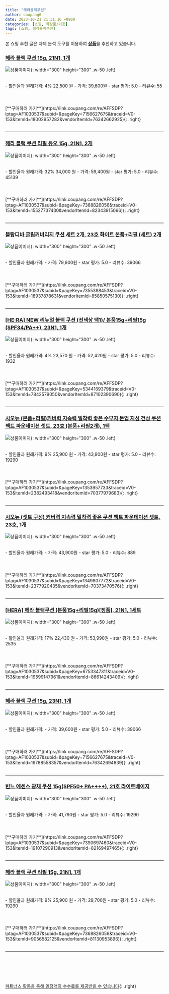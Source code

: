 ```yaml
---
title: "헤라블랙쿠션"
author: coupang6
date: 2023-10-21 21:31:16 +0800
categories: [쇼핑, 화장품/미용]
tags: [쇼핑, 헤라블랙쿠션]
---
```


본 쇼핑 추천 글은 자체 분석 도구를 이용하여 [**상품**](https://link.coupang.com/a/bao1ui)을 추천하고 있습니다.

### [헤라 블랙 쿠션 15g, 21N1, 1개](https://link.coupang.com/re/AFFSDP?lptag=AF1030537&subid=&pageKey=7156627675&traceid=V0-153&itemId=18002957282&vendorItemId=76342662925)

![상품이미지](https://thumbnail7.coupangcdn.com/thumbnails/remote/230x230ex/image/retail/images/974271696175301-764ed5c2-a117-4e32-82d9-3f6a9217df70.jpg){: width="300" height="300" .w-50 .left}


<br>
- 할인율과 원래가격: 4%  22,500   원
- 가격: 39,600원
- star 평가: 5.0
- 리뷰수: 55
<br>
<br>
<br>
<br>
[**구매하러 가기**](https://link.coupang.com/re/AFFSDP?lptag=AF1030537&subid=&pageKey=7156627675&traceid=V0-153&itemId=18002957282&vendorItemId=76342662925){: .right}
<br>
<br>

---

### [헤라 블랙 쿠션 리필 듀오 15g, 21N1, 2개](https://link.coupang.com/re/AFFSDP?lptag=AF1030537&subid=&pageKey=7368826056&traceid=V0-153&itemId=15527737430&vendorItemId=82343915066)

![상품이미지](https://thumbnail6.coupangcdn.com/thumbnails/remote/230x230ex/image/retail/images/9082221580167681-8b9bd08f-e2ee-444d-b3fe-84cf5b932930.jpg){: width="300" height="300" .w-50 .left}


<br>
- 할인율과 원래가격: 32%  34,000   원
- 가격: 59,400원
- star 평가: 5.0
- 리뷰수: 45139
<br>
<br>
<br>
<br>
[**구매하러 가기**](https://link.coupang.com/re/AFFSDP?lptag=AF1030537&subid=&pageKey=7368826056&traceid=V0-153&itemId=15527737430&vendorItemId=82343915066){: .right}
<br>
<br>

---

### [블랑디바 글림커버리지 쿠션 세트 2개, 23호 화이트 본품+리필  (세트) 2개](https://link.coupang.com/re/AFFSDP?lptag=AF1030537&subid=&pageKey=7355388453&traceid=V0-153&itemId=18937878631&vendorItemId=85850575130)

![상품이미지](https://thumbnail6.coupangcdn.com/thumbnails/remote/230x230ex/image/vendor_inventory/d850/311326257f1bb80a0b480e28acd53b87e79fb9bc3efb38e751960cb8db92.jpg){: width="300" height="300" .w-50 .left}


<br>
- 할인율과 원래가격: 
- 가격: 79,900원
- star 평가: 5.0
- 리뷰수: 39066
<br>
<br>
<br>
<br>
[**구매하러 가기**](https://link.coupang.com/re/AFFSDP?lptag=AF1030537&subid=&pageKey=7355388453&traceid=V0-153&itemId=18937878631&vendorItemId=85850575130){: .right}
<br>
<br>

---

### [[HE:RA] NEW 리뉴얼 블랙 쿠션 (전색상 택1)/ 본품15g+리필15g (SPF34/PA++), 23N1, 1개](https://link.coupang.com/re/AFFSDP?lptag=AF1030537&subid=&pageKey=5344169379&traceid=V0-153&itemId=7842579050&vendorItemId=87102390690)

![상품이미지](https://thumbnail10.coupangcdn.com/thumbnails/remote/230x230ex/image/vendor_inventory/1725/d2d95b13c4cc290f9391fcd34b4ee0e6bd7aa03bc8b8e476eb3192ec6320.jpg){: width="300" height="300" .w-50 .left}


<br>
- 할인율과 원래가격: 4%  23,570   원
- 가격: 52,420원
- star 평가: 5.0
- 리뷰수: 1932
<br>
<br>
<br>
<br>
[**구매하러 가기**](https://link.coupang.com/re/AFFSDP?lptag=AF1030537&subid=&pageKey=5344169379&traceid=V0-153&itemId=7842579050&vendorItemId=87102390690){: .right}
<br>
<br>

---

### [시오뉴 (본품+리필)커버력 지속력 밀착력 좋은 수부지 톤업 지성 건성 쿠션 팩트 파운데이션 셋트, 23호 (본품+리필2개), 1팩](https://link.coupang.com/re/AFFSDP?lptag=AF1030537&subid=&pageKey=1353957733&traceid=V0-153&itemId=2382493418&vendorItemId=70377979683)

![상품이미지](https://thumbnail10.coupangcdn.com/thumbnails/remote/230x230ex/image/vendor_inventory/fdfc/8610b5beef707f19b2a3916a6cce5087c563a7d7ce88e7d1e05d318b62c7.jpg){: width="300" height="300" .w-50 .left}


<br>
- 할인율과 원래가격: 9%  25,900   원
- 가격: 43,900원
- star 평가: 5.0
- 리뷰수: 19290
<br>
<br>
<br>
<br>
[**구매하러 가기**](https://link.coupang.com/re/AFFSDP?lptag=AF1030537&subid=&pageKey=1353957733&traceid=V0-153&itemId=2382493418&vendorItemId=70377979683){: .right}
<br>
<br>

---

### [시오뉴 (셋트 구성) 커버력 지속력 밀착력 좋은 쿠션 팩트 파운데이션 셋트, 23호, 1개](https://link.coupang.com/re/AFFSDP?lptag=AF1030537&subid=&pageKey=1349807772&traceid=V0-153&itemId=2377920435&vendorItemId=70373470576)

![상품이미지](https://thumbnail8.coupangcdn.com/thumbnails/remote/230x230ex/image/vendor_inventory/2059/f34b2aa14ea9572305ae487f68183282441542ccdbbe628d044483b0f438.jpg){: width="300" height="300" .w-50 .left}


<br>
- 할인율과 원래가격: 
- 가격: 43,900원
- star 평가: 5.0
- 리뷰수: 889
<br>
<br>
<br>
<br>
[**구매하러 가기**](https://link.coupang.com/re/AFFSDP?lptag=AF1030537&subid=&pageKey=1349807772&traceid=V0-153&itemId=2377920435&vendorItemId=70373470576){: .right}
<br>
<br>

---

### [[HERA] 헤라 블랙쿠션 (본품15g+리필15g)[정품], 21N1, 1세트](https://link.coupang.com/re/AFFSDP?lptag=AF1030537&subid=&pageKey=6753347311&traceid=V0-153&itemId=19599147961&vendorItemId=86614243409)

![상품이미지](https://thumbnail10.coupangcdn.com/thumbnails/remote/230x230ex/image/vendor_inventory/60e0/7f6174b7195e26bdba691123e4d8057beebf3611e24fa5dd77fe8a524b19.jpg){: width="300" height="300" .w-50 .left}


<br>
- 할인율과 원래가격: 17%  22,430   원
- 가격: 53,990원
- star 평가: 5.0
- 리뷰수: 2535
<br>
<br>
<br>
<br>
[**구매하러 가기**](https://link.coupang.com/re/AFFSDP?lptag=AF1030537&subid=&pageKey=6753347311&traceid=V0-153&itemId=19599147961&vendorItemId=86614243409){: .right}
<br>
<br>

---

### [헤라 블랙 쿠션 15g, 23N1, 1개](https://link.coupang.com/re/AFFSDP?lptag=AF1030537&subid=&pageKey=7156627675&traceid=V0-153&itemId=19788558357&vendorItemId=76342694839)

![상품이미지](https://thumbnail10.coupangcdn.com/thumbnails/remote/230x230ex/image/retail/images/2612980003299768-fce345f8-f034-4e87-85da-b4bfbdf263a0.jpg){: width="300" height="300" .w-50 .left}


<br>
- 할인율과 원래가격: 
- 가격: 39,600원
- star 평가: 5.0
- 리뷰수: 39066
<br>
<br>
<br>
<br>
[**구매하러 가기**](https://link.coupang.com/re/AFFSDP?lptag=AF1030537&subid=&pageKey=7156627675&traceid=V0-153&itemId=19788558357&vendorItemId=76342694839){: .right}
<br>
<br>

---

### [빈느 에센스 광채 쿠션 15g(SPF50+ PA++++), 21호 라이트베이지](https://link.coupang.com/re/AFFSDP?lptag=AF1030537&subid=&pageKey=7390697460&traceid=V0-153&itemId=19107290913&vendorItemId=82169497465)

![상품이미지](https://thumbnail8.coupangcdn.com/thumbnails/remote/230x230ex/image/vendor_inventory/3805/0801027fadc2d756ead7d39ebcb821b1d0e623a6fe7925a348cd679581c6.png){: width="300" height="300" .w-50 .left}


<br>
- 할인율과 원래가격: 
- 가격: 41,790원
- star 평가: 5.0
- 리뷰수: 19290
<br>
<br>
<br>
<br>
[**구매하러 가기**](https://link.coupang.com/re/AFFSDP?lptag=AF1030537&subid=&pageKey=7390697460&traceid=V0-153&itemId=19107290913&vendorItemId=82169497465){: .right}
<br>
<br>

---

### [헤라 블랙 쿠션 리필 15g, 21N1, 1개](https://link.coupang.com/re/AFFSDP?lptag=AF1030537&subid=&pageKey=7368826056&traceid=V0-153&itemId=9056582125&vendorItemId=81130953896)

![상품이미지](https://thumbnail7.coupangcdn.com/thumbnails/remote/230x230ex/image/retail/images/3919294271196901-baa7c92f-65b5-4687-9842-a2a186630de4.jpg){: width="300" height="300" .w-50 .left}


<br>
- 할인율과 원래가격: 9%  25,900   원
- 가격: 29,700원
- star 평가: 5.0
- 리뷰수: 19290
<br>
<br>
<br>
<br>
[**구매하러 가기**](https://link.coupang.com/re/AFFSDP?lptag=AF1030537&subid=&pageKey=7368826056&traceid=V0-153&itemId=9056582125&vendorItemId=81130953896){: .right}
<br>
<br>

---
<br><br><br><br><br> [파트너스 활동을 통해 일정액의 수수료를 제공받을 수 있습니다](https://link.coupang.com/a/bao1ui){: .right}